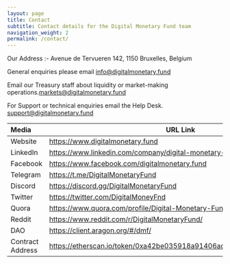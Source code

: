 ```yaml
---
layout: page
title: Contact
subtitle: Contact details for the Digital Monetary Fund team
navigation_weight: 2
permalink: /contact/
---
```


Our Address :- Avenue de Tervueren 142, 
1150 Bruxelles, 
Belgium

General enquiries please email <a href="mailto: info@digitalmonetary.fund">info@digitalmonetary.fund</a>

Email our Treasury staff about liquidity or market-making operations.<a href="mailto: markets@digitalmonetary.fund">markets@digitalmonetary.fund</a>

For Support or technical enquiries email the Help Desk. <a href="mailto: support@digitalmonetary.fund">support@digitalmonetary.fund</a>
  
| Media        | URL Link    |
| :---------------|------------------------------------ |
| Website	| <a href="https://www.digitalmonetary.fund" target="_blank">https://www.digitalmonetary.fund</a> |
| LinkedIn	| <a href="https://www.linkedin.com/company/digital-monetary-fund/" target="_blank">https://www.linkedin.com/company/digital-monetary-fund/</a> |
| Facebook	| <a href="https://www.facebook.com/digitalmonetary.fund" target="_blank">https://www.facebook.com/digitalmonetary.fund</a> |
| Telegram 	| <a href="https://t.me/DigitalMonetaryFund" target="_blank">https://t.me/DigitalMonetaryFund</a> |
| Discord   | <a href="https://discord.gg/68QCmgFhgH" target="_blank">https://discord.gg/DigitalMonetaryFund</a> |
| Twitter	| <a href="https://twitter.com/DigitalMoneyFnd" target="_blank">https://twitter.com/DigitalMoneyFnd</a> |
| Quora	| <a href="https://www.quora.com/profile/Digital-Monetary-Fund/" target="_blank">https://www.quora.com/profile/Digital-Monetary-Fund/</a>|
| Reddit	| <a href="https://www.reddit.com/r/DigitalMonetaryFund/" target="_blank">https://www.reddit.com/r/DigitalMonetaryFund/</a>|
| DAO		| <a href="https://client.aragon.org/#/dmf/" target="_blank">https://client.aragon.org/#/dmf/</a> |
| Contract Address	| <a href="https://etherscan.io/token/0xa42be035918a91406ad0d756e96af0dd442e12df" target="_blank">https://etherscan.io/token/0xa42be035918a91406ad0d756e96af0dd442e12df</a> |

